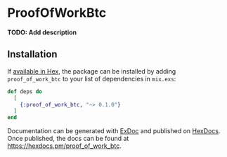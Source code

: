 # ProofOfWorkBtc

**TODO: Add description**

## Installation

If [available in Hex](https://hex.pm/docs/publish), the package can be installed
by adding `proof_of_work_btc` to your list of dependencies in `mix.exs`:

```elixir
def deps do
  [
    {:proof_of_work_btc, "~> 0.1.0"}
  ]
end
```

Documentation can be generated with [ExDoc](https://github.com/elixir-lang/ex_doc)
and published on [HexDocs](https://hexdocs.pm). Once published, the docs can
be found at <https://hexdocs.pm/proof_of_work_btc>.

